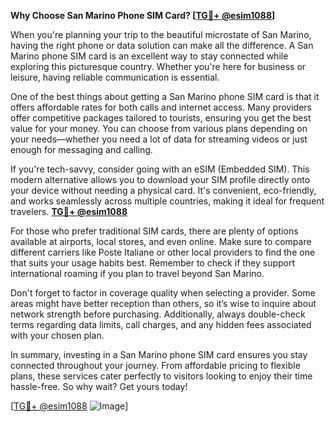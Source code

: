 **Why Choose San Marino Phone SIM Card? [[TG💪+ @esim1088](https://t.me/s/esim1088)]**

When you're planning your trip to the beautiful microstate of San Marino, having the right phone or data solution can make all the difference. A San Marino phone SIM card is an excellent way to stay connected while exploring this picturesque country. Whether you're here for business or leisure, having reliable communication is essential.

One of the best things about getting a San Marino phone SIM card is that it offers affordable rates for both calls and internet access. Many providers offer competitive packages tailored to tourists, ensuring you get the best value for your money. You can choose from various plans depending on your needs—whether you need a lot of data for streaming videos or just enough for messaging and calling.

If you're tech-savvy, consider going with an eSIM (Embedded SIM). This modern alternative allows you to download your SIM profile directly onto your device without needing a physical card. It's convenient, eco-friendly, and works seamlessly across multiple countries, making it ideal for frequent travelers. **[TG💪+ @esim1088](https://t.me/s/esim1088)**

For those who prefer traditional SIM cards, there are plenty of options available at airports, local stores, and even online. Make sure to compare different carriers like Poste Italiane or other local providers to find the one that suits your usage habits best. Remember to check if they support international roaming if you plan to travel beyond San Marino.

Don't forget to factor in coverage quality when selecting a provider. Some areas might have better reception than others, so it’s wise to inquire about network strength before purchasing. Additionally, always double-check terms regarding data limits, call charges, and any hidden fees associated with your chosen plan.

In summary, investing in a San Marino phone SIM card ensures you stay connected throughout your journey. From affordable pricing to flexible plans, these services cater perfectly to visitors looking to enjoy their time hassle-free. So why wait? Get yours today!

[[TG💪+ @esim1088](https://t.me/s/esim1088) ![Image](https://i.postimg.cc/Y0z9fWf4/image.png)]